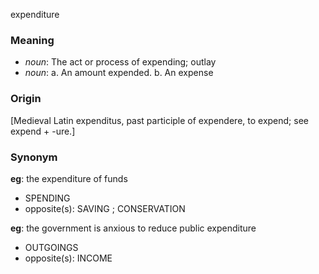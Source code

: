 expenditure
### Meaning
+ _noun_: The act or process of expending; outlay
+ _noun_: 
   a. An amount expended.
   b. An expense

### Origin

[Medieval Latin expenditus, past participle of expendere, to expend; see expend + -ure.]

### Synonym

__eg__: the expenditure of funds

+ SPENDING
+ opposite(s): SAVING ; CONSERVATION

__eg__: the government is anxious to reduce public expenditure

+ OUTGOINGS
+ opposite(s): INCOME


